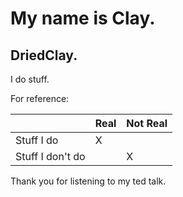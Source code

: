 # My name is Clay.
## DriedClay.

I do stuff.

For reference:

|  | Real | Not Real |
| ------------ | ------------ | ------------ |
| Stuff I do | X |   |
| Stuff I don't do |   | X |

Thank you for listening to my ted talk.
